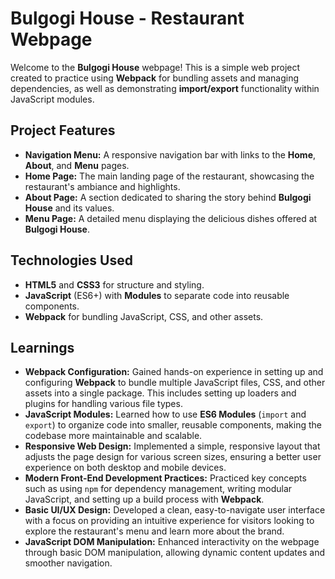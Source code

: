 # Bulgogi House - Restaurant Webpage

Welcome to the **Bulgogi House** webpage! This is a simple web project created to practice using **Webpack** for bundling assets and managing dependencies, as well as demonstrating **import/export** functionality within JavaScript modules.

## Project Features

- **Navigation Menu:** A responsive navigation bar with links to the **Home**, **About**, and **Menu** pages.
- **Home Page:** The main landing page of the restaurant, showcasing the restaurant's ambiance and highlights.
- **About Page:** A section dedicated to sharing the story behind **Bulgogi House** and its values.
- **Menu Page:** A detailed menu displaying the delicious dishes offered at **Bulgogi House**.

## Technologies Used

- **HTML5** and **CSS3** for structure and styling.
- **JavaScript** (ES6+) with **Modules** to separate code into reusable components.
- **Webpack** for bundling JavaScript, CSS, and other assets.

## Learnings

- **Webpack Configuration:** Gained hands-on experience in setting up and configuring **Webpack** to bundle multiple JavaScript files, CSS, and other assets into a single package. This includes setting up loaders and plugins for handling various file types.
- **JavaScript Modules:** Learned how to use **ES6 Modules** (`import` and `export`) to organize code into smaller, reusable components, making the codebase more maintainable and scalable.
- **Responsive Web Design:** Implemented a simple, responsive layout that adjusts the page design for various screen sizes, ensuring a better user experience on both desktop and mobile devices.
- **Modern Front-End Development Practices:** Practiced key concepts such as using `npm` for dependency management, writing modular JavaScript, and setting up a build process with **Webpack**.
- **Basic UI/UX Design:** Developed a clean, easy-to-navigate user interface with a focus on providing an intuitive experience for visitors looking to explore the restaurant's menu and learn more about the brand.
- **JavaScript DOM Manipulation:** Enhanced interactivity on the webpage through basic DOM manipulation, allowing dynamic content updates and smoother navigation.

